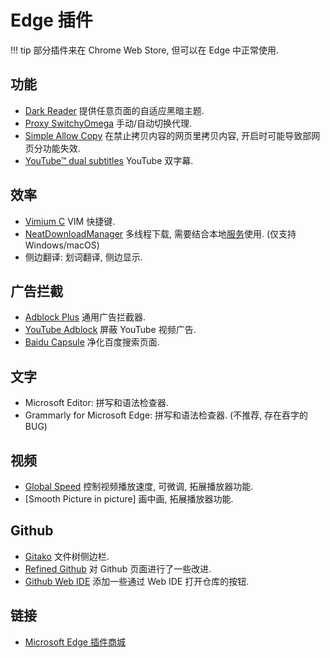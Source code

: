 # Edge 插件

!!! tip
    部分插件来在 Chrome Web Store, 但可以在 Edge 中正常使用.  

## 功能

- [Dark Reader] 提供任意页面的自适应黑暗主题.
- [Proxy SwitchyOmega] 手动/自动切换代理.
- [Simple Allow Copy] 在禁止拷贝内容的网页里拷贝内容, 开启时可能导致部网页分功能失效.
- [YouTube™ dual subtitles] YouTube 双字幕.

## 效率

- [Vimium C] VIM 快捷键.
- [NeatDownloadManager] 多线程下载, 需要结合本地[服务](https://www.neatdownloadmanager.com/index.php/en/)使用. (仅支持 Windows/macOS)
- 侧边翻译: 划词翻译, 侧边显示.

## 广告拦截

- [Adblock Plus] 通用广告拦截器.
- [YouTube Adblock] 屏蔽 YouTube 视频广告.
- [Baidu Capsule] 净化百度搜索页面.

## 文字

- Microsoft Editor: 拼写和语法检查器.
- Grammarly for Microsoft Edge: 拼写和语法检查器. (不推荐, 存在吞字的 BUG)

## 视频

- [Global Speed] 控制视频播放速度, 可微调, 拓展播放器功能.
- [Smooth Picture in picture] 画中画, 拓展播放器功能.

## Github

- [Gitako] 文件树侧边栏.
- [Refined Github] 对 Github 页面进行了一些改进.
- [Github Web IDE] 添加一些通过 Web IDE 打开仓库的按钮.

## 链接

- [Microsoft Edge 插件商城](https://microsoftedge.microsoft.com/addons/Microsoft-Edge-Extensions-Home)

[Dark Reader]:             https://microsoftedge.microsoft.com/addons/detail/dark-reader/ifoakfbpdcdoeenechcleahebpibofpc
[Proxy SwitchyOmega]:      https://microsoftedge.microsoft.com/addons/detail/proxy-switchyomega/fdbloeknjpnloaggplaobopplkdhnikc
[Simple Allow Copy]:       https://microsoftedge.microsoft.com/addons/detail/simple-allow-copy/kkemgiffjdndikokhpoecoloebgeibde
[YouTube™ dual subtitles]: https://microsoftedge.microsoft.com/addons/detail/youtube%E2%84%A2-dual-subtitles/kicjdgmlfepkcglkdcaalgikoaphdbbp

[Vimium C]:                https://microsoftedge.microsoft.com/addons/detail/aibcglbfblnogfjhbcmmpobjhnomhcdo
[NeatDownloadManager]:     https://microsoftedge.microsoft.com/addons/detail/neatdownloadmanager-exten/pbghcbaeehloijjcebiflemhcebmlnke

[Adblock Plus]:            https://microsoftedge.microsoft.com/addons/detail/gmgoamodcdcjnbaobigkjelfplakmdhh
[YouTube Adblock]:         https://microsoftedge.microsoft.com/addons/detail/bbocfgcdelebeaboidkmglbdkimdpojb
[Baidu Capsule]:           https://microsoftedge.microsoft.com/addons/detail/%E7%99%BE%E5%BA%A6%E8%8D%AF%E4%B8%B8-baidu-capsule/hbljbaljilkocckmkgdjghgjaidnkdlc

[Global Speed]:               https://microsoftedge.microsoft.com/addons/detail/global-speed/mjhlabbcmjflkpjknnicihkfnmbdfced
[PSmooth Picture in picture]: https://microsoftedge.microsoft.com/addons/detail/smooth-picture-in-picture/fjoecbhldoelmencfldgmgbainnnkgbe

[Gitako]:                  https://microsoftedge.microsoft.com/addons/detail/alpoloddcggjhakjemghahlkofjekbca
[Refined Github]:          https://chrome.google.com/webstore/detail/refined-github/hlepfoohegkhhmjieoechaddaejaokhf
[Github Web IDE]:          https://microsoftedge.microsoft.com/addons/detail/github-web-ide/akjbkjciknacicbnkfjbnlaeednpadcf

